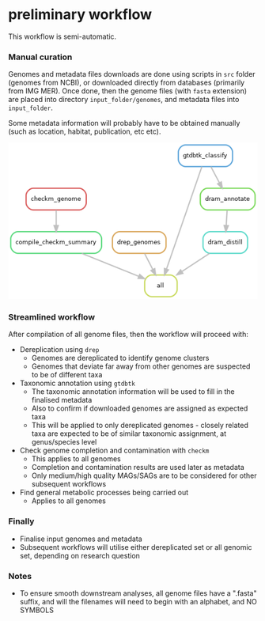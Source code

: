 # preliminary workflow

This workflow is semi-automatic.

### Manual curation
Genomes and metadata files downloads are done using scripts in `src` folder (genomes from NCBI), or downloaded directly from databases (primarily from IMG MER). Once done, then the genome files (with `fasta` extension) are placed into directory `input_folder/genomes`, and metadata files into `input_folder`.

Some metadata information will probably have to be obtained manually (such as location, habitat, publication, etc etc).

![Overall workflow](src/graph_rulegraph.png)

### Streamlined workflow
After compilation of all genome files, then the workflow will proceed with:
- Dereplication using `drep`
	- Genomes are dereplicated to identify genome clusters
	- Genomes that deviate far away from other genomes are suspected to be of different taxa
- Taxonomic annotation using `gtdbtk`
	- The taxonomic annotation information will be used to fill in the finalised metadata
	- Also to confirm if downloaded genomes are assigned as expected taxa
	- This will be applied to only dereplicated genomes - closely related taxa are expected to be of similar taxonomic assignment, at genus/species level
- Check genome completion and contamination with `checkm`
	- This applies to all genomes
	- Completion and contamination results are used later as metadata
	- Only medium/high quality MAGs/SAGs are to be considered for other subsequent workflows
- Find general metabolic processes being carried out
	- Applies to all genomes

### Finally
- Finalise input genomes and metadata
- Subsequent workflows will utilise either dereplicated set or all genomic set, depending on research question

### Notes
- To ensure smooth downstream analyses, all genome files have a ".fasta" suffix, and will the filenames will need to begin with an alphabet, and NO SYMBOLS